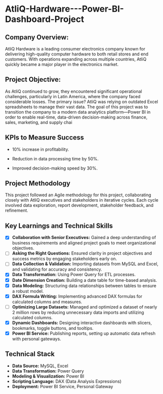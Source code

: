 # AtliQ-Hardware---Power-BI-Dashboard-Project

## **Company Overview:**

AtliQ Hardware is a leading consumer electronics company known for delivering high-quality computer hardware to both retail stores and end customers. With operations expanding across multiple countries, AtliQ quickly became a major player in the electronics market.

## **Project Objective:**

As AtliQ continued to grow, they encountered significant operational challenges, particularly in Latin America, where the company faced considerable losses. The primary issue? AtliQ was relying on outdated Excel spreadsheets to manage their vast data. The goal of this project was to transition the company to a modern data analytics platform—Power BI in order to enable real-time, data-driven decision-making across finance, sales, marketing, and supply chai

## **KPIs to Measure Success**

- 10% increase in profitability.
  
- Reduction in data processing time by 50%.
  
- Improved decision-making speed by 30%.

## **Project Methodology**

This project followed an Agile methodology for this project, collaborating closely with AtliQ executives and stakeholders in iterative cycles. Each cycle involved data exploration, report development, stakeholder feedback, and refinement.

## **Key Learnings and Technical Skills**

- [x] **Collaboration with Senior Executives:** Gained a deep understanding of business requirements and aligned project goals to meet organizational objectives.
- [ ] **Asking the Right Questions:** Ensured clarity in project objectives and success metrics by engaging stakeholders early on.
- [ ]	**Data Collection & Validation:** Importing datasets from MySQL and Excel, and validating for accuracy and consistency.
- [x]	**Data Transformation:** Using Power Query for ETL processes.
- [x]	**Date Dimension Creation:** Building a date table for time-based analysis.
- [x]	**Data Modeling:** Structuring data relationships between tables to ensure a robust model.
- [x]	**DAX Formula Writing:** Implementing advanced DAX formulas for calculated columns and measures.
- [ ]	**Optimizing Large Datasets:** Managed and optimized a dataset of nearly 2 million rows by reducing unnecessary data imports and utilizing calculated columns.
- [x]	**Dynamic Dashboards:** Designing interactive dashboards with slicers, bookmarks, toggle buttons, and tooltips.
- [x]	**Power BI Service:** Publishing reports, setting up automatic data refresh with personal gateways.

## **Technical Stack**

- **Data Source:** MySQL, Excel
- **Data Transformation:** Power Query
- **Modeling & Visualization:** Power BI
- **Scripting Language:** DAX (Data Analysis Expressions)
- **Deployment:** Power BI Service, Personal Gateway


  









    

      
